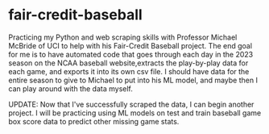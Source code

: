 # fair-credit-baseball

Practicing my Python and web scraping skills with Professor Michael McBride of UCI to help with his Fair-Credit Baseball project. The end goal for me is to have automated code that goes through each day in the 2023 season on the NCAA baseball website,extracts the play-by-play data for each game, and exports it into its own csv file. I should have data for the entire season to give to Michael to put into his ML model, and maybe then I can play around with the data myself.

UPDATE: 
Now that I've successfully scraped the data, I can begin another project. I will be practicing using ML models on test and train baseball game box score data to predict other missing game stats.
